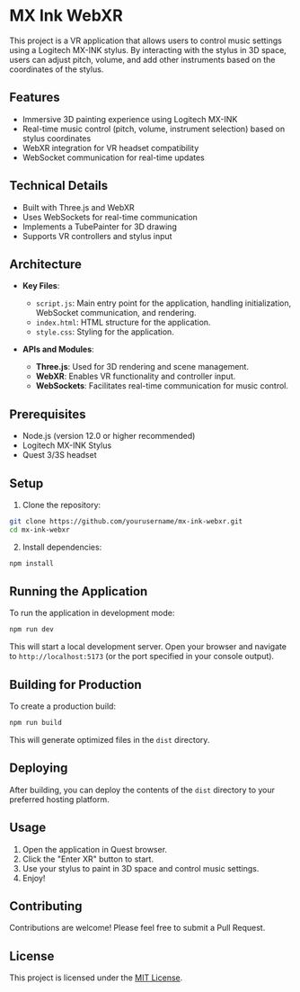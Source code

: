 # MX Ink WebXR

This project is a VR application that allows users to control music settings using a Logitech MX-INK stylus. By interacting with the stylus in 3D space, users can adjust pitch, volume, and add other instruments based on the coordinates of the stylus.

## Features
- Immersive 3D painting experience using Logitech MX-INK
- Real-time music control (pitch, volume, instrument selection) based on stylus coordinates
- WebXR integration for VR headset compatibility
- WebSocket communication for real-time updates

## Technical Details
- Built with Three.js and WebXR
- Uses WebSockets for real-time communication
- Implements a TubePainter for 3D drawing
- Supports VR controllers and stylus input

## Architecture
- **Key Files**:
  - `script.js`: Main entry point for the application, handling initialization, WebSocket communication, and rendering.
  - `index.html`: HTML structure for the application.
  - `style.css`: Styling for the application.

- **APIs and Modules**:
  - **Three.js**: Used for 3D rendering and scene management.
  - **WebXR**: Enables VR functionality and controller input.
  - **WebSockets**: Facilitates real-time communication for music control.

## Prerequisites

- Node.js (version 12.0 or higher recommended)
- Logitech MX-INK Stylus
- Quest 3/3S headset 

## Setup

1. Clone the repository:
```sh
git clone https://github.com/yourusername/mx-ink-webxr.git
cd mx-ink-webxr
```

2. Install dependencies:
```sh
npm install
```

## Running the Application

To run the application in development mode:
```sh
npm run dev
```

This will start a local development server. Open your browser and navigate to `http://localhost:5173` (or the port specified in your console output).

## Building for Production

To create a production build:
```sh
npm run build
```


This will generate optimized files in the `dist` directory.

## Deploying

After building, you can deploy the contents of the `dist` directory to your preferred hosting platform.

## Usage

1. Open the application in Quest browser.
2. Click the "Enter XR" button to start.
3. Use your stylus to paint in 3D space and control music settings.
4. Enjoy!

## Contributing

Contributions are welcome! Please feel free to submit a Pull Request.

## License

This project is licensed under the [MIT License](LICENSE).
